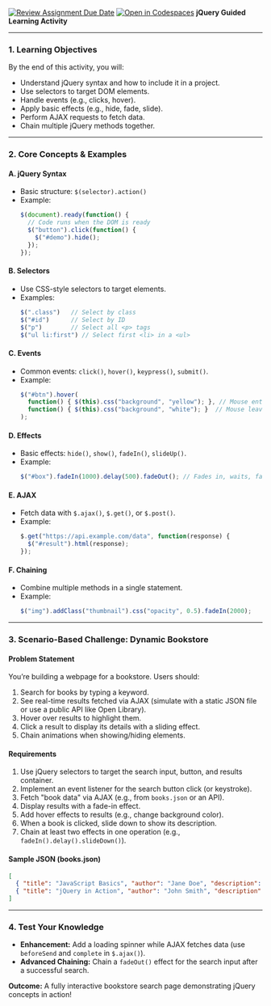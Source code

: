 [![Review Assignment Due Date](https://classroom.github.com/assets/deadline-readme-button-22041afd0340ce965d47ae6ef1cefeee28c7c493a6346c4f15d667ab976d596c.svg)](https://classroom.github.com/a/dg9CSX_J)
[![Open in Codespaces](https://classroom.github.com/assets/launch-codespace-2972f46106e565e64193e422d61a12cf1da4916b45550586e14ef0a7c637dd04.svg)](https://classroom.github.com/open-in-codespaces?assignment_repo_id=19935471)
**jQuery Guided Learning Activity**  

---

### **1. Learning Objectives**  
By the end of this activity, you will:  
- Understand jQuery syntax and how to include it in a project.  
- Use selectors to target DOM elements.  
- Handle events (e.g., clicks, hover).  
- Apply basic effects (e.g., hide, fade, slide).  
- Perform AJAX requests to fetch data.  
- Chain multiple jQuery methods together.  

---

### **2. Core Concepts & Examples**  

#### **A. jQuery Syntax**  
- Basic structure: `$(selector).action()`  
- Example:  
  ```javascript
  $(document).ready(function() {
    // Code runs when the DOM is ready
    $("button").click(function() {
      $("#demo").hide();
    });
  });
  ```

#### **B. Selectors**  
- Use CSS-style selectors to target elements.  
- Examples:  
  ```javascript
  $(".class")   // Select by class
  $("#id")      // Select by ID
  $("p")        // Select all <p> tags
  $("ul li:first") // Select first <li> in a <ul>
  ```

#### **C. Events**  
- Common events: `click()`, `hover()`, `keypress()`, `submit()`.  
- Example:  
  ```javascript
  $("#btn").hover(
    function() { $(this).css("background", "yellow"); }, // Mouse enter
    function() { $(this).css("background", "white"); }  // Mouse leave
  );
  ```

#### **D. Effects**  
- Basic effects: `hide()`, `show()`, `fadeIn()`, `slideUp()`.  
- Example:  
  ```javascript
  $("#box").fadeIn(1000).delay(500).fadeOut(); // Fades in, waits, fades out
  ```

#### **E. AJAX**  
- Fetch data with `$.ajax()`, `$.get()`, or `$.post()`.  
- Example:  
  ```javascript
  $.get("https://api.example.com/data", function(response) {
    $("#result").html(response);
  });
  ```

#### **F. Chaining**  
- Combine multiple methods in a single statement.  
- Example:  
  ```javascript
  $("img").addClass("thumbnail").css("opacity", 0.5).fadeIn(2000);
  ```

---

### **3. Scenario-Based Challenge: Dynamic Bookstore**  

#### **Problem Statement**  
You’re building a webpage for a bookstore. Users should:  
1. Search for books by typing a keyword.  
2. See real-time results fetched via AJAX (simulate with a static JSON file or use a public API like Open Library).  
3. Hover over results to highlight them.  
4. Click a result to display its details with a sliding effect.  
5. Chain animations when showing/hiding elements.  

#### **Requirements**  
1. Use jQuery selectors to target the search input, button, and results container.  
2. Implement an event listener for the search button click (or keystroke).  
3. Fetch "book data" via AJAX (e.g., from `books.json` or an API).  
4. Display results with a fade-in effect.  
5. Add hover effects to results (e.g., change background color).  
6. When a book is clicked, slide down to show its description.  
7. Chain at least two effects in one operation (e.g., `fadeIn().delay().slideDown()`).  

#### **Sample JSON (books.json)**  
```json
[
  { "title": "JavaScript Basics", "author": "Jane Doe", "description": "Learn JS fundamentals." },
  { "title": "jQuery in Action", "author": "John Smith", "description": "Master jQuery." }
]
```

---

### **4. Test Your Knowledge**  
- **Enhancement:** Add a loading spinner while AJAX fetches data (use `beforeSend` and `complete` in `$.ajax()`).  
- **Advanced Chaining:** Chain a `fadeOut()` effect for the search input after a successful search.  

**Outcome:** A fully interactive bookstore search page demonstrating jQuery concepts in action!

